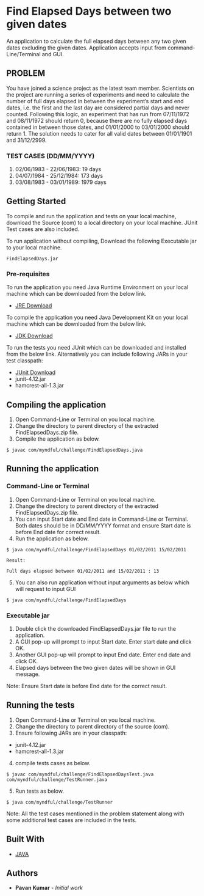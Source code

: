 # Find Elapsed Days between two given dates

An application to calculate the full elapsed days between any two given dates excluding the given dates. Application accepts input from command-Line/Terminal and GUI.

## PROBLEM
You have joined a science project as the latest team member. Scientists on the project are running a series of experiments and need to calculate the number of full days elapsed in between the experiment’s start and end dates, i.e. the first and the last day are considered partial days and never counted. Following this logic, an experiment that has run from 07/11/1972 and 08/11/1972 should return 0, because there are no fully elapsed days contained in between those dates, and 01/01/2000 to 03/01/2000 should return 1. The solution needs to cater for all valid dates between 01/01/1901 and 31/12/2999.

### TEST CASES (DD/MM/YYYY)
1. 02/06/1983 - 22/06/1983: 19 days
2. 04/07/1984 - 25/12/1984: 173 days
3. 03/08/1983 - 03/01/1989: 1979 days

## Getting Started

To compile and run the application and tests on your local machine, download the Source (com) to a local directory on your local machine. JUnit Test cases are also included.

To run application without compiling, Download the following Executable jar to your local machine.

```
FindElapsedDays.jar
```

### Pre-requisites

To run the application you need Java Runtime Environment on your local machine which can be downloaded from the below link.
* [JRE Download](http://www.oracle.com/technetwork/java/javase/downloads/jre8-downloads-2133155.html)

To compile the application you need Java Development Kit on your local machine which can be downloaded from the below link.
* [JDK Download](http://www.oracle.com/technetwork/java/javase/downloads/jdk8-downloads-2133151.html)

To run the tests you need JUnit which can be downloaded and installed from the below link. Alternatively you can include following JARs in your test classpath:
* [JUnit Download](https://github.com/junit-team/junit4/wiki/Download-and-Install)
* junit-4.12.jar
* hamcrest-all-1.3.jar

## Compiling the application

1. Open Command-Line or Terminal on you local machine.
2. Change the directory to parent directory of the extracted FindElapsedDays.zip file.
3. Compile the application as below.

```
$ javac com/myndful/challenge/FindElapsedDays.java
```

## Running the application

### Command-Line or Terminal

1. Open Command-Line or Terminal on you local machine.
2. Change the directory to parent directory of the extracted FindElapsedDays.zip file.
3. You can input Start date and End date in Command-Line or Terminal. Both dates should be in DD/MM/YYYY format and ensure Start date is before End date for correct result.
4. Run the application as below.

```
$ java com/myndful/challenge/FindElapsedDays 01/02/2011 15/02/2011

Result:

Full days elapsed between 01/02/2011 and 15/02/2011 : 13
```

5. You can also run application without input arguments as below which will request to input GUI

```
$ java com/myndful/challenge/FindElapsedDays
```

### Executable jar

1. Double click the downloaded FindElapsedDays.jar file to run the application.
2. A GUI pop-up will prompt to input Start date. Enter start date and click OK.
3. Another GUI pop-up will prompt to input End date. Enter end date and click OK.
4. Elapsed days between the two given dates will be shown in GUI message.

Note: Ensure Start date is before End date for the correct result.

## Running the tests

1. Open Command-Line or Terminal on you local machine.
2. Change the directory to parent directory of the source (com).
3. Ensure following JARs are in your classpath:
* junit-4.12.jar
* hamcrest-all-1.3.jar

4. compile tests cases as below.

```
$ javac com/myndful/challenge/FindElapsedDaysTest.java com/myndful/challenge/TestRunner.java
```

5. Run tests as below.

```
$ java com/myndful/challenge/TestRunner
```

Note: All the test cases mentioned in the problem statement along with some additional test cases are included in the tests.

## Built With

* [JAVA](http://www.oracle.com/technetwork/java/javase/downloads/jdk8-downloads-2133151.html)

## Authors

* **Pavan Kumar** - *Initial work*
